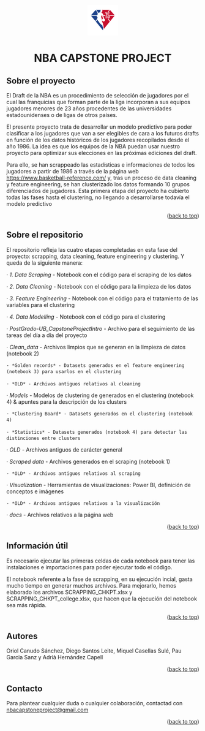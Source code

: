 <div id="top"></div>
<!-- PROJECT LOGO -->
<br />
<div align="center">
  <a href="https://github.com/othneildrew/Best-README-Template">
    <img src="Visualization/Images/75 logo.png" alt="Logo" width="80" height="80">
  </a>
  <h1 align="center">NBA CAPSTONE PROJECT</h1>
</div>

## Sobre el proyecto

El Draft de la NBA es un procedimiento de selección de jugadores por el cual las franquicias que forman parte de la liga incorporan a sus equipos jugadores menores de 23 años procedentes de las universidades estadounidenses o de ligas de otros países. 

El presente proyecto trata de desarrollar un modelo predictivo para poder clasificar a los jugadores que van a ser elegibles de cara a los futuros drafts en función de los datos históricos de los jugadores recopilados desde el año 1986. La idea es que los equipos de la NBA puedan usar nuestro proyecto para optimizar sus elecciones en las próximas ediciones del draft.

Para ello, se han scrappeado las estadísticas e informaciones de todos los jugadores a partir de 1986 a través de la página web https://www.basketball-reference.com/ y, tras un proceso de data cleaning y feature engineering, se han clusterizado los datos formando 10 grupos diferenciados de jugadores. Esta primera etapa del proyecto ha cubierto todas las fases hasta el clustering, no llegando a desarrollarse todavía el modelo predictivo

<p align="right">(<a href="#top">back to top</a>)</p>

## Sobre el repositorio

El repositorio refleja las cuatro etapas completadas en esta fase del proyecto: scrapping, data cleaning, feature engineering y clustering. Y queda de la siguiente manera:

· *1. Data Scraping* - Notebook con el código para el scraping de los datos

· *2. Data Cleaning* - Notebook con el código para la limpieza de los datos

· *3. Feature Engineering* - Notebook con el código para el tratamiento de las variables para el clustering

· *4. Data Modelling* - Notebook con el código para el clustering

· *PostGrado-UB_CapstoneProjectIntro* - Archivo para el seguimiento de las tareas del día a día del proyecto

· *Clean_data* - Archivos limpios que se generan en la limpieza de datos (notebook 2)

    · *Golden records* - Datasets generados en el feature engineering (notebook 3) para usarlos en el clustering

    · *OLD* - Archivos antiguos relativos al cleaning

 · *Models* - Modelos de clustering de generados en el clustering (notebook 4) & apuntes para la descripción de los clusters
  
    · *Clustering Board* - Datasets generados en el clustering (notebook 4)
    
    · *Statistics* - Datasets generados (notebook 4) para detectar las distinciones entre clusters

· *OLD* - Archivos antiguos de carácter general

· *Scraped data* - Archivos generados en el scraping (notebook 1)

    · *OLD* - Archivos antiguos relativos al scraping

· *Visualization* - Herramientas de visualizaciones: Power BI, definición de conceptos e imágenes

    · *OLD* - Archivos antiguos relativos a la visualización

· *docs* - Archivos relativos a la página web

<p align="right">(<a href="#top">back to top</a>)</p>

## Información útil

Es necesario ejecutar las primeras celdas de cada notebook para tener las instalaciones e importaciones para poder ejecutar todo el código.

El notebook referente a la fase de scrapping, en su ejecución incial, gasta mucho tiempo en generar muchos archivos. Para mejorarlo, hemos elaborado los archivos SCRAPPING_CHKPT.xlsx y SCRAPPING_CHKPT_college.xlsx, que hacen que la ejecución del notebook sea más rápida. 

<p align="right">(<a href="#top">back to top</a>)</p>

## Autores

Oriol Canudo Sánchez, Diego Santos Leite, Miquel Casellas Sulé, Pau Garcia Sanz y Adrià Hernández Capell

<p align="right">(<a href="#top">back to top</a>)</p>

## Contacto

Para plantear cualquier duda o cualquier colaboración, contactad con nbacapstoneproject@gmail.com

<p align="right">(<a href="#top">back to top</a>)</p>
